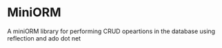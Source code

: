 # MiniORM
A miniORM library for performing CRUD opeartions in the database using reflection and ado dot net
